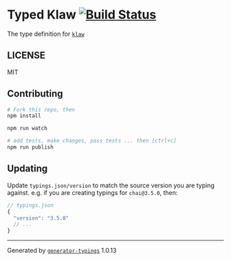 # Typed Klaw  [![Build Status](https://travis-ci.org/effervescentia/typed-klaw.svg?branch=master)](https://travis-ci.org/effervescentia/typed-klaw)


The type definition for [`klaw`](https://github.com/jprichardson/node-klaw.git)

## LICENSE

MIT

## Contributing

```sh
# Fork this repo, then
npm install

npm run watch

# add tests, make changes, pass tests ... then [ctrl+c]
npm run publish
```

## Updating

Update `typings.json/version` to match the source version you are typing against.
e.g. if you are creating typings for `chai@3.5.0`, then:

```js
// typings.json
{
  "version": "3.5.0"
  // ...
}
```

----

Generated by [`generator-typings`](https://github.com/typings/generator-typings) 1.0.13
